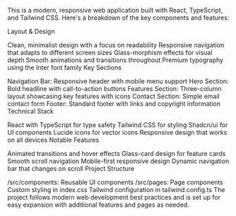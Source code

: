 This is a modern, responsive web application built with React, TypeScript, and Tailwind CSS. Here's a breakdown of the key components and features:

Layout & Design

Clean, minimalist design with a focus on readability
Responsive navigation that adapts to different screen sizes
Glass-morphism effects for visual depth
Smooth animations and transitions throughout
Premium typography using the Inter font family
Key Sections

Navigation Bar: Responsive header with mobile menu support
Hero Section: Bold headline with call-to-action buttons
Features Section: Three-column layout showcasing key features with icons
Contact Section: Simple email contact form
Footer: Standard footer with links and copyright information
Technical Stack

React with TypeScript for type safety
Tailwind CSS for styling
Shadcn/ui for UI components
Lucide icons for vector icons
Responsive design that works on all devices
Notable Features

Animated transitions and hover effects
Glass-card design for feature cards
Smooth scroll navigation
Mobile-first responsive design
Dynamic navigation bar that changes on scroll
Project Structure

/src/components: Reusable UI components
/src/pages: Page components
Custom styling in index.css
Tailwind configuration in tailwind.config.ts
The project follows modern web development best practices and is set up for easy expansion with additional features and pages as needed.


